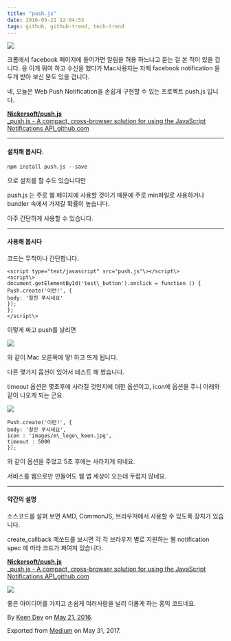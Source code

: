 ```yaml
---
title: "push.js"
date: 2016-05-21 12:04:53
tags: github, github-trend, tech-trend 
---
```



![][image0]

크롬에서 facebook 페이지에 들어가면 알림을 허용 하느냐고 묻는 걸 본 적이 있을 겁니다. 응 이게 뭐여 하고 수신을 했다가 Mac사용자는 자체 facebook notification 을 두개 받아 보신 분도 있을 겁니다.

네, 오늘은 Web Push Notification을 손쉽게 구현할 수 있는 프로젝트 push.js 입니다.

[**Nickersoft/push.js**  
_push.js - A compact, cross-browser solution for using the JavaScript Notifications API_github.com][anchor0][][anchor1]

---

#### 설치해 봅시다.
    
    npm install push.js --save

으로 설치를 할 수도 있습니다만

push.js 는 주로 웹 페이지에 사용할 것이기 때문에 주로 min파일로 사용하거나 bundler 속에서 가져갈 확률이 높습니다.

아주 간단하게 사용할 수 있습니다.

---

#### 사용해 봅시다

코드는 무척이나 간단합니다.
    
      
    <script type="text/javascript" src="push.js"\></script\>  
    <script\>  
    document.getElementById('test\_button').onclick = function () {  
    Push.create('이런!', {  
    body: '찰진 푸시네요'  
    });  
    };  
    </script\>

이렇게 짜고 push를 날리면

![][image1]

와 같이 Mac 오른쪽에 땋! 하고 뜨게 됩니다.

다른 몇가지 옵션이 있어서 테스트 해 봤습니다.

timeout 옵션은 몇초후에 사라질 것인지에 대한 옵션이고, icon에 옵션을 주니 아래와 같이 나오게 되는 군요.

![][image2]
    
    Push.create('이런!', {  
    body: '찰진 푸시네요',  
    icon : 'images/m\_logo\_keen.jpg',  
    timeout : 5000  
    });

와 같이 옵션을 주었고 5초 후에는 사라지게 되네요.

서비스를 웹으로만 만들어도 웹 앱 세상이 오는데 두렵지 않네요.

---

#### 약간의 설명

소스코드를 살펴 보면 AMD, CommonJS, 브라우저에서 사용할 수 있도록 장치가 있습니다.

create\_callback 메쏘드를 보시면 각 각 브라우저 별로 지원하는 웹 notification spec 에 따라 코드가 짜여져 있습니다.

[**Nickersoft/push.js**  
_push.js - A compact, cross-browser solution for using the JavaScript Notifications API_github.com][anchor2][][anchor3]

![][image3]

좋은 아이디어를 가지고 손쉽게 여러사람을 널리 이롭게 하는 홍익 코드네요.

By [Keen Dev][anchor4] on [May 21, 2016][anchor5].

Exported from [Medium][anchor6] on May 31, 2017\.


[anchor0]: https://github.com/Nickersoft/push.js "https://github.com/Nickersoft/push.js"
[anchor1]: https://github.com/Nickersoft/push.js
[anchor2]: https://github.com/Nickersoft/push.js/blob/master/push.js#L114 "https://github.com/Nickersoft/push.js/blob/master/push.js#L114"
[anchor3]: https://github.com/Nickersoft/push.js/blob/master/push.js#L114
[anchor4]: https://medium.com/@keendev
[anchor5]: https://medium.com/p/897d5d467f94
[anchor6]: https://medium.com


[image0]: /images/1*ZDOHSvLcioF6Wntpa7Z8Gg.png
[image1]: /images/1*KNMZPPhSsY_PpYuFoJn2EQ.png
[image2]: /images/1*x50EZ5g4WPsIJKJDn0CG0Q.png
[image3]: /images/1*qfHijccGTJVxOa54X78JiA.pn